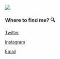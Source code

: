 ![](https://cdn.discordapp.com/attachments/938415506522783790/940373519785680916/hello-there-baby-yoda.gif)




<!-- - 💬 Ask me about **Back-End** -->



### Where to find me? :mag:

<a href="https://twitter.com/ana_codes2"></a> [Twitter](https://twitter.com/ana_codes2)

<a href="https://www.instagram.com/anaagu4ilar_/"></a> [Instagram](https://www.instagram.com/anaagu4ilar_/)

<a href="mailto:ana.codes2@gmail.com"></a> [Email](mailto:ana.codes2@gmail.com)






